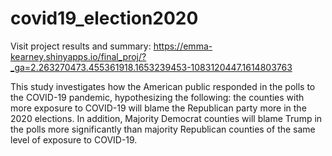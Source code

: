 # covid19_election2020

Visit project results and summary: https://emma-kearney.shinyapps.io/final_proj/?_ga=2.263270473.455361918.1653239453-1083120447.1614803763

This study investigates how the American public responded in the polls to the COVID-19 pandemic, hypothesizing the following: the counties with more exposure to COVID-19 will blame the Republican party more in the 2020 elections. In addition, Majority Democrat counties will blame Trump in the polls more significantly than majority Republican counties of the same level of exposure to COVID-19.

